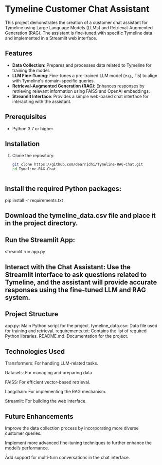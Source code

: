 # Tymeline Customer Chat Assistant

This project demonstrates the creation of a customer chat assistant for Tymeline using Large Language Models (LLMs) and Retrieval-Augmented Generation (RAG). The assistant is fine-tuned with specific Tymeline data and implemented in a Streamlit web interface.

## Features
- **Data Collection**: Prepares and processes data related to Tymeline for training the model.
- **LLM Fine-Tuning**: Fine-tunes a pre-trained LLM model (e.g., T5) to align with Tymeline's domain-specific queries.
- **Retrieval-Augmented Generation (RAG)**: Enhances responses by retrieving relevant information using FAISS and OpenAI embeddings.
- **Streamlit Interface**: Provides a simple web-based chat interface for interacting with the assistant.

## Prerequisites
- Python 3.7 or higher

## Installation

1. Clone the repository:
   ```bash
   git clone https://github.com/dearnidhi/Tymeline-RAG-Chat.git
   cd Tymeline-RAG-Chat



## Install the required Python packages:


pip install -r requirements.txt


## Download the tymeline_data.csv file and place it in the project directory.

## Run the Streamlit App:

streamlit run app.py

## Interact with the Chat Assistant: Use the Streamlit interface to ask questions related to Tymeline, and the assistant will provide accurate responses using the fine-tuned LLM and RAG system.

## Project Structure

app.py: Main Python script for the project.
tymeline_data.csv: Data file used for training and retrieval.
requirements.txt: Contains the list of required Python libraries.
README.md: Documentation for the project.


## Technologies Used
Transformers: For handling LLM-related tasks.

Datasets: For managing and preparing data.

FAISS: For efficient vector-based retrieval.

Langchain: For implementing the RAG mechanism.

Streamlit: For building the web interface.

## Future Enhancements
Improve the data collection process by incorporating more diverse customer queries.

Implement more advanced fine-tuning techniques to further enhance the model’s performance.

Add support for multi-turn conversations in the chat interface.
